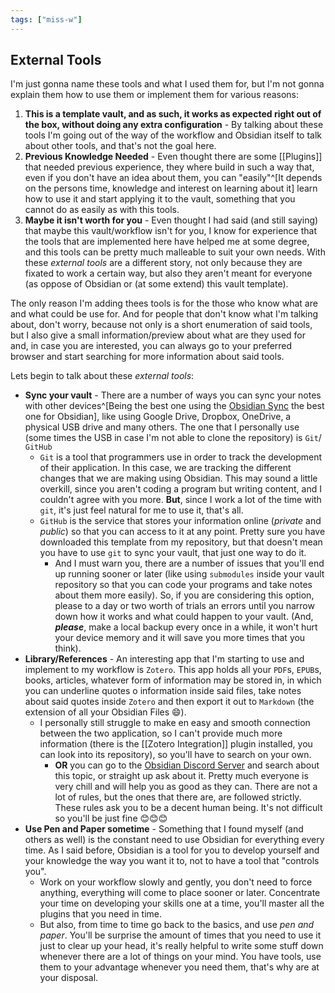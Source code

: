 ```yaml
---
tags: ["miss-w"]
---
```


## External Tools

I'm just gonna name these tools and what I used them for, but I'm not gonna explain them how to use them or implement them for various reasons:
1. **This is a template vault, and as such, it works as expected right out of the box, without doing any extra configuration** - By talking about these tools I'm going out of the way of the workflow and Obsidian itself to talk about other tools, and that's not the goal here.
2. **Previous Knowledge Needed** - Even thought there are some [[Plugins]] that needed previous experience, they where build in such a way that, even if you don't have an idea about them, you can "easily"^[It depends on the persons time, knowledge and interest on learning about it] learn how to use it and start applying it to the vault, something that you cannot do as easily as with this tools.
3. **Maybe it isn't worth for you** - Even thought I had said (and still saying) that maybe this vault/workflow isn't for you, I know for experience that the tools that are implemented here have helped me at some degree, and this tools can be pretty much malleable to suit your own needs. With these *external tools* are a different story, not only because they are fixated to work a certain way, but also they aren't meant for everyone (as oppose of Obsidian or (at some extend) this vault template).

The only reason I'm adding thees tools is for the those who know what are and what could be use for. And for people that don't know what I'm talking about, don't worry, because not only is a short enumeration of said tools, but I also give a small information/preview about what are they used for and, in case you are interested, you can always go to your preferred browser and start searching for more information about said tools.

Lets begin to talk about these *external tools*:
- **Sync your vault** - There are a number of ways you can sync your notes with other devices^[Being the best one using the [Obsidian Sync](https://obsidian.md/sync) the best one for Obsidian], like using Google Drive, Dropbox, OneDrive, a physical USB drive and many others. The one that I personally use (some times the USB in case I'm not able to clone the repository) is `Git`/ `GitHub`
	- `Git` is a tool that programmers use in order to track the development of their application. In this case, we are tracking the different changes that we are making using Obsidian. This may sound a little overkill, since you aren't coding a program but writing content, and I couldn't agree with you more. **But**, since I work a lot of the time with `git`, it's just feel natural for me to use it, that's all.
	- `GitHub` is the service that stores your information online (*private* and *public*) so that you can access to it at any point. Pretty sure you have downloaded this template from my repository, but that doesn't mean you have to use `git` to sync your vault, that just one way to do it.
		- And I must warn you, there are a number of issues that you'll end up running sooner or later (like using `submodules` inside your vault repository so that you can code your programs and take notes about them more easily). So, if you are considering this option, please to a day or two worth of trials an errors until you narrow down how it works and what could happen to your vault. (And, ***please***, make a local backup every once in a while, it won't hurt your device memory and it will save you more times that you think).
- **Library/References** - An interesting app that I'm starting to use and implement to my workflow is `Zotero`. This app holds all your `PDF`s,  `EPUB`s, books,  articles, whatever form of information may be stored in, in which you can underline quotes o information inside said files, take notes about said quotes inside `Zotero` and then export it out to `Markdown` (the extension of all your Obsidian Files 😄).
	- I personally still struggle to make en easy and smooth connection between the two application, so I can't provide much more information (there is the [[Zotero Integration]] plugin installed, you can look into its repository), so you'll have to search on your own.
		- **OR** you can go to the [Obsidian Discord Server](https://obsidian.md/community) and search about this topic, or straight up ask about it. Pretty much everyone is very chill and will help you as good as they can. There are not a lot of rules, but the ones that there are, are followed strictly. These rules ask you to be a decent human being. It's not difficult so you'll be just fine 😊😊😊
- **Use Pen and Paper sometime** - Something that I found myself (and others as well) is the constant need to use Obsidian for everything every time. As I said before, Obsidian is a tool for you to develop yourself and your knowledge the way you want it to, not to have a tool that "controls you".
	- Work on your workflow slowly and gently, you don't need to force anything, everything will come to place sooner or later. Concentrate your time on developing your skills one at a time, you'll master all the plugins that you need in time.
	- But also, from time to time go back to the basics, and use *pen and paper*. You'll be surprise the amount of times that you need to use it just to clear up your head, it's really helpful to write some stuff down whenever there are a lot of things on your mind. You have tools, use them to your advantage whenever you need them, that's why are at your disposal.